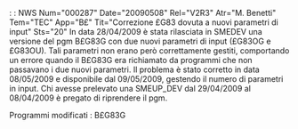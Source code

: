  :  : NWS Num="000287" Date="20090508" Rel="V2R3" Atr="M. Benetti" Tem="TEC" App="B£" Tit="Correzione £G83 dovuta a nuovi parametri di input" Sts="20"
In data 28/04/2009 è stata rilasciata in SMEDEV una versione del pgm B£G83G con due nuovi parametri
di input (£G83OG e £G83OU).
Tali parametri non erano però correttamente gestiti, comportando un errore quando il B£G83G era richiamato da programmi che non passavano i due nuovi parametri.
Il problema è stato corretto in data 08/05/2009 e disponibile dal 09/05/2009, gestendo il numero di
parametri in input.
Chi avesse prelevato una SMEUP_DEV dal 29/04/2009 al 08/04/2009 è pregato di riprendere il pgm.

Programmi modificati : 
B£G83G

